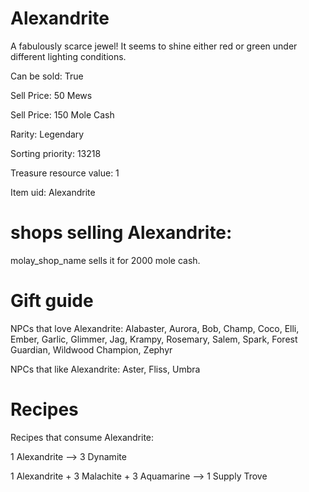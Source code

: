 # Alexandrite

A fabulously scarce jewel! It seems to shine either red or green under different lighting conditions.

Can be sold: True

Sell Price: 50 Mews

Sell Price: 150 Mole Cash

Rarity: Legendary

Sorting priority: 13218

Treasure resource value: 1

Item uid: Alexandrite

# shops selling Alexandrite:

molay_shop_name sells it for 2000 mole cash.

# Gift guide

NPCs that love Alexandrite: Alabaster, Aurora, Bob, Champ, Coco, Elli, Ember, Garlic, Glimmer, Jag, Krampy, Rosemary, Salem, Spark, Forest Guardian, Wildwood Champion, Zephyr

NPCs that like Alexandrite: Aster, Fliss, Umbra

# Recipes

Recipes that consume Alexandrite:

1 Alexandrite --> 3 Dynamite

1 Alexandrite + 3 Malachite + 3 Aquamarine --> 1 Supply Trove